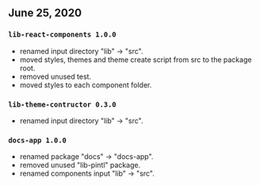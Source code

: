 ## June 25, 2020

### `lib-react-components 1.0.0`

- renamed input directory "lib" -> "src".
- moved styles, themes and theme create script from src to the package root.
- removed unused test.
- moved styles to each component folder.

### `lib-theme-contructor 0.3.0`

- renamed input directory "lib" -> "src".

### `docs-app 1.0.0`

- renamed package "docs" -> "docs-app".
- removed unused "lib-pintl" package.
- renamed components input "lib" -> "src".
